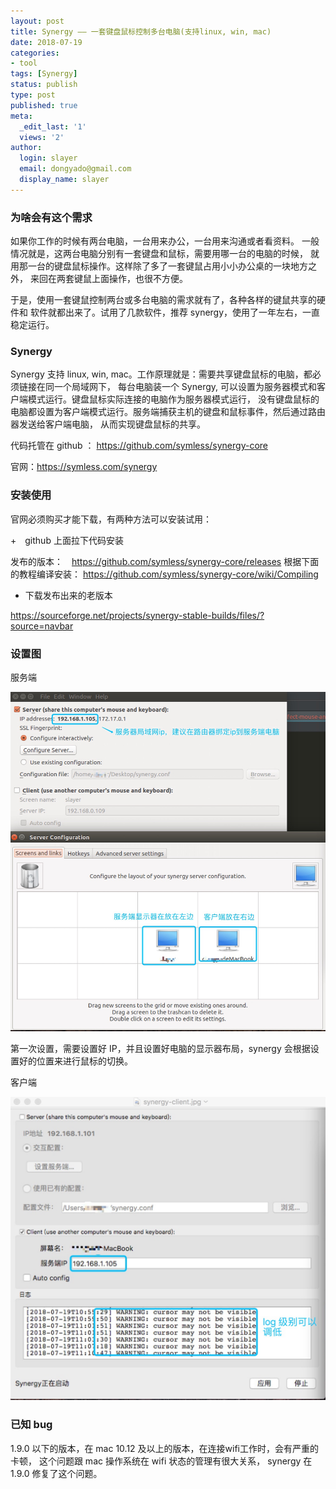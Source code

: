 ```yaml
---
layout: post
title: Synergy —— 一套键盘鼠标控制多台电脑(支持linux, win, mac)
date: 2018-07-19
categories:
- tool
tags: [Synergy]
status: publish
type: post
published: true
meta:
  _edit_last: '1'
  views: '2'
author:
  login: slayer
  email: dongyado@gmail.com
  display_name: slayer
---
```


### 为啥会有这个需求
如果你工作的时候有两台电脑，一台用来办公，一台用来沟通或者看资料。
一般情况就是，这两台电脑分别有一套键盘和鼠标，需要用哪一台的电脑的时候，
就用那一台的键盘鼠标操作。这样除了多了一套键鼠占用小小办公桌的一块地方之外，
来回在两套键鼠上面操作，也很不方便。

于是，使用一套键鼠控制两台或多台电脑的需求就有了，各种各样的键鼠共享的硬件和
软件就都出来了。试用了几款软件，推荐 synergy，使用了一年左右，一直稳定运行。

### Synergy 

Synergy 支持 linux, win, mac。工作原理就是：需要共享键盘鼠标的电脑，都必须链接在同一个局域网下，
每台电脑装一个 Synergy, 可以设置为服务器模式和客户端模式运行。键盘鼠标实际连接的电脑作为服务器模式运行，
没有键盘鼠标的电脑都设置为客户端模式运行。服务端捕获主机的键盘和鼠标事件，然后通过路由器发送给客户端电脑，
从而实现键盘鼠标的共享。


代码托管在 github ： https://github.com/symless/synergy-core

官网：https://symless.com/synergy


### 安装使用
 
官网必须购买才能下载，有两种方法可以安装试用：

+　github 上面拉下代码安装

发布的版本：　https://github.com/symless/synergy-core/releases
根据下面的教程编译安装： https://github.com/symless/synergy-core/wiki/Compiling

+ 下载发布出来的老版本

https://sourceforge.net/projects/synergy-stable-builds/files/?source=navbar

### 设置图
服务端

![server](/images/post/synergy-server.jpg)

第一次设置，需要设置好 IP，并且设置好电脑的显示器布局，synergy 会根据设置好的位置来进行鼠标的切换。

客户端

![client](/images/post/synergy-client.jpg)


### 已知 bug

1.9.0 以下的版本，在 mac 10.12 及以上的版本，在连接wifi工作时，会有严重的卡顿，
这个问题跟 mac 操作系统在 wifi 状态的管理有很大关系， synergy 在 1.9.0 修复了这个问题。


